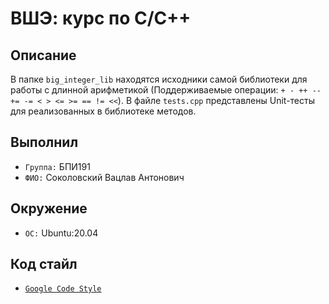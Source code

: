 # ВШЭ: курс по C/C++

## Описание

В папке `big_integer_lib` находятся исходники самой библиотеки для работы с длинной арифметикой 
(Поддерживаемые операции: `+ - ++ -- += -= < > <= >= == != <<`). 
В файле `tests.cpp` представлены Unit-тесты для реализованных в библиотеке методов.

## Выполнил

* `Группа:` БПИ191
* `ФИО:` Соколовский Вацлав Антонович

## Окружение

* `ОC:` Ubuntu:20.04

## Код стайл

* [`Google Code Style`](https://google.github.io/styleguide/cppguide.html)